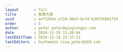 ```yaml
---
layout       : full
title        : 智慧大屏
uuid         : eef3293e-a729-40a7-bcfd-b30f248d1754
order        : 5
author       : peter peter@qingcongai.com
date         : 2024-11-29 11:20:04
lastEditTime : 2024-12-19 22:37:13
lastEditors  : huchaomin iisa_peter@163.com
---
```


<script setup lang="ts">
import { defineClientComponent } from 'vitepress'
const userStore = useUserStore(piniaInstance)
const Index = defineClientComponent(async () => {
  if(userStore.token === ''){
    await userStore.showLoginModal()
  }
  return import('./Index.vue')
})
</script>
<Index></Index>
